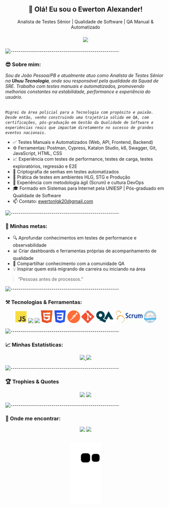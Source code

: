 <h2 align="center">👋 Olá! Eu sou o Ewerton Alexander!</h2>
<p align='center'>
  Analista de Testes Sênior | Qualidade de Software | QA Manual & Automatizado
</p>
<h3 align="center">
  <a align="center" href="https://github.com/DenverCoder1/readme-typing-svg"><img src="https://readme-typing-svg.herokuapp.com?&font=IBM+Plex+Sans&color=000000&size=25&lines=Bem-vindo+à+minha+página!;Qualidade+é+processo,+não+acaso.;Levando+mais+uhuu+à+vida+das+pessoas!+" /></a>
</h3>

![-----------------------------------------------------](https://raw.githubusercontent.com/andreasbm/readme/master/assets/lines/rainbow.png)

### 😎 Sobre mim:

<p>
  <em>
    Sou de João Pessoa/PB e atualmente atuo como Analista de Testes Sênior na <strong>Uhuu Tecnologia</strong>, onde sou responsável pela qualidade da Squad de SRE. Trabalho com testes manuais e automatizados, promovendo melhorias constantes na estabilidade, performance e experiência do usuário.<br><br>

    Migrei da área policial para a Tecnologia com propósito e paixão. Desde então, venho construindo uma trajetória sólida em QA, com certificações, pós-graduação em Gestão da Qualidade de Software e experiências reais que impactam diretamente no sucesso de grandes eventos nacionais.
  </em>
</p>

- ✅ Testes Manuais e Automatizados (Web, API, Frontend, Backend)
- ⚙️ Ferramentas: Postman, Cypress, Katalon Studio, k6, Swagger, Git, JavaScript, HTML, CSS
- 📈 Experiência com testes de performance, testes de carga, testes exploratórios, regressão e E2E
- 🔐 Criptografia de senhas em testes automatizados
- 🚀 Prática de testes em ambientes HLG, STG e Produção
- 💬 Experiência com metodologia ágil (Scrum) e cultura DevOps
- 🎓 Formado em Sistemas para Internet pela UNIESP | Pós-graduado em Qualidade de Software
- 📫 Contato: ewertonlgk20@gmail.com

![-----------------------------------------------------](https://raw.githubusercontent.com/andreasbm/readme/master/assets/lines/rainbow.png)

### 🎯 Minhas metas:

- 🔍 Aprofundar conhecimentos em testes de performance e observabilidade
- 📊 Criar dashboards e ferramentas próprias de acompanhamento de qualidade
- 🤝 Compartilhar conhecimento com a comunidade QA
- 💡 Inspirar quem está migrando de carreira ou iniciando na área

> “Pessoas antes de processos.”

![-----------------------------------------------------](https://raw.githubusercontent.com/andreasbm/readme/master/assets/lines/rainbow.png)

### ⚒️ Tecnologias & Ferramentas:

<div align="center">
  <img height="40em" src="https://github.com/Ewertonalex/Ewertonalex/blob/main/logo/logo-javascript-1024.png"/>
  <img height="40em" src="https://seeklogo.com/images/M/mocha-logo-66DA231220-seeklogo.com.png"/>
  <img height="40em" src="https://camo.githubusercontent.com/7ecbd4531436e4f20c1dba52a4fd4ac367cfcc20a2f62cfe7a10f32da306afc6/687474703a2f2f636861696a732e636f6d2f696d672f636861692d6c6f676f2e706e67"/>
  <img height="40em" src="https://github.com/Ewertonalex/Ewertonalex/blob/main/logo/html5-logo-10.png"/>
  <img height="40em" src="https://github.com/Ewertonalex/Ewertonalex/blob/main/logo/CSS3_logo.svg.png"/>
  <img height="40em" src="https://github.com/Ewertonalex/Ewertonalex/blob/main/logo/postman-logo-0087CA0D15-seeklogo.com.png"/>
  <img height="40em" src="https://github.com/Ewertonalex/Ewertonalex/blob/main/logo/Git-Icon-1788C.png"/>
  <img height="40em" src="https://github.com/Ewertonalex/Ewertonalex/blob/main/logo/qa-logo-freelogovectors.net_.png"/>
  <img height="40em" src="https://github.com/Ewertonalex/Ewertonalex/blob/main/logo/28-scrum-600x279.webp"/>
  <img height="40em" src="https://github.com/Ewertonalex/Ewertonalex/blob/main/logo/Scrum-Foundation-Professional-Certificate-SFPC-2021_.png"/>
</div>

![-----------------------------------------------------](https://raw.githubusercontent.com/andreasbm/readme/master/assets/lines/rainbow.png)

### 📈 Minhas Estatísticas:

<div align="center">
  <a href="https://github.com/ewertonalex">
    <img height="180em" src="https://github-readme-stats.vercel.app/api?username=ewertonalex&show_icons=true&theme=dark&include_all_commits=true&count_private=true"/>
    <img height="180em" src="https://github-readme-stats.vercel.app/api/top-langs/?username=ewertonalex&layout=compact&langs_count=7&theme=dark"/>
  </a>
</div>

![-----------------------------------------------------](https://raw.githubusercontent.com/andreasbm/readme/master/assets/lines/rainbow.png)

### 🏆 Trophies & Quotes

<div align="center">
  <img src="https://github-profile-trophy.vercel.app/?username=Ewertonalex&theme=radical&no-frame=false&no-bg=false&margin-w=4"/>
  <img src="https://quotes-github-readme.vercel.app/api?type=horizontal&theme=radical"/>
</div>

![-----------------------------------------------------](https://raw.githubusercontent.com/andreasbm/readme/master/assets/lines/rainbow.png)

### 💬 Onde me encontrar:

<div align="center">
 
  <a href="mailto:ewertonlgk20@gmail.com" target="_blank"><img height="40em" src="https://img.shields.io/badge/Gmail-D14836?style=for-the-badge&logo=gmail&logoColor=white"></a>
  <a href="https://www.linkedin.com/in/ewertonalexander/" target="_blank"><img height="40em" src="https://img.shields.io/badge/LinkedIn-0077B5?style=for-the-badge&logo=linkedin&logoColor=white"></a>
</div>

<div align="center">
  <br>
  <img src="https://github.com/Ewertonalex/Ewertonalex/blob/output/github-contribution-grid-snake.svg">
</div>
